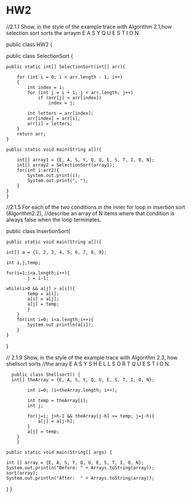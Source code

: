 # HW2

//2.1.1  Show, in the style of the example trace with Algorithm 2.1,how selection sort sorts the arraym E A S Y Q U E S T I O N.

public class HW2 {

	
public class SelectionSort {
 
    public static int[] SelectionSort(int[] arr){
         
        for (int i = 0; i < arr.length - 1; i++)
        {
            int index = i;
            for (int j = i + 1; j < arr.length; j++)
                if (arr[j] < arr[index]) 
                    index = j;
      
            int letters = arr[index];  
            arr[index] = arr[i];
            arr[i] = letters;
        }
        return arr;
    }
     
    public static void main(String a[]){
         
        int[] array1 = {E, A, S, Y, Q, U, E, S, T, I, O, N};
        int[] array2 = SelectionSort(array1);
        for(int i:arr2){
            System.out.print(i);
            System.out.print(", ");
        }
    }
    }        



//2.1.5 For each of the two conditions in the inner for loop in insertion sort (Algorithm2.2), 
//describe an array of N items where that condition is always false when the loop terminates.

  public class InsertionSort{
  
    public static void main(String a[]){
    
    int[] a = {1, 2, 3, 4, 5, 6, 7, 8, 9};
    
    int i,j,temp;
    
    for(i=1;i<a.length;i++){
            j = i-1; 
            
    while(i>0 && a[j] > a[i]){
            temp = a[i];
            a[i] = a[j];
            a[j] = temp;
            }
        }
        for(int i=0; i<a.length;i++){
            System.out.println(a[i]);   
        }
    }
}         
      
// 2.1.9 Show, in the style of the example trace with Algorithm 2.3, how shellsort sorts 
//the array E A S Y S H E L L S O R T Q U E S T I O N.

      public class Shellsort() {
      int[] theArray = {E, A, S, Y, Q, U, E, S, T, I, O, N};

            int i=0; (i<theArray.length; i++);

            int temp = theArray[i]; 
            int j;              

            for(j=i; j>h-1 && theArray[j-h] >= temp; j=j-h){
                a[j] = a[j-h];                  
            }
            a[j] = temp;
        }
        }
    
    public static void main(String[] args) {
 
    int [] array = {E, A, S, Y, Q, U, E, S, T, I, O, N}; 
    System.out.println("Before: " + Arrays.toString(array));
    sort(array);
    System.out.println("After:  " + Arrays.toString(array));
 
  }
}
